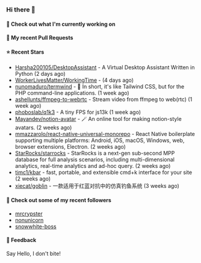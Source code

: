 ### Hi there 👋

#### 👷 Check out what I'm currently working on

#### 🔨 My recent Pull Requests


#### ⭐ Recent Stars

- [Harsha200105/DesktopAssistant](https://github.com/Harsha200105/DesktopAssistant) - A Virtual Desktop Assistant Written in Python (2 days ago)
- [WorkerLivesMatter/WorkingTime](https://github.com/WorkerLivesMatter/WorkingTime) -  (4 days ago)
- [nunomaduro/termwind](https://github.com/nunomaduro/termwind) - 🍃 In short, it&#39;s like Tailwind CSS, but for the PHP command-line applications.  (1 week ago)
- [ashellunts/ffmpeg-to-webrtc](https://github.com/ashellunts/ffmpeg-to-webrtc) - Stream video from ffmpeg to web(rtc) (1 week ago)
- [phoboslab/q1k3](https://github.com/phoboslab/q1k3) - A tiny FPS for js13k (1 week ago)
- [Mayandev/notion-avatar](https://github.com/Mayandev/notion-avatar) - 🪄 An online tool for making notion-style avatars. (2 weeks ago)
- [mmazzarolo/react-native-universal-monorepo](https://github.com/mmazzarolo/react-native-universal-monorepo) - React Native boilerplate supporting multiple platforms: Android, iOS, macOS, Windows, web, browser extensions, Electron. (2 weeks ago)
- [StarRocks/starrocks](https://github.com/StarRocks/starrocks) - StarRocks is a next-gen sub-second MPP database for full analysis scenarios, including multi-dimensional analytics, real-time analytics and ad-hoc query. (2 weeks ago)
- [timc1/kbar](https://github.com/timc1/kbar) - fast, portable, and extensible cmd&#43;k interface for your site (2 weeks ago)
- [xiecat/goblin](https://github.com/xiecat/goblin) - 一款适用于红蓝对抗中的仿真钓鱼系统 (3 weeks ago)

#### 👯 Check out some of my recent followers

- [mrcrypster](https://github.com/mrcrypster)
- [nonunicorn](https://github.com/nonunicorn)
- [snowwhite-boss](https://github.com/snowwhite-boss)

#### 💬 Feedback

Say Hello, I don't bite!